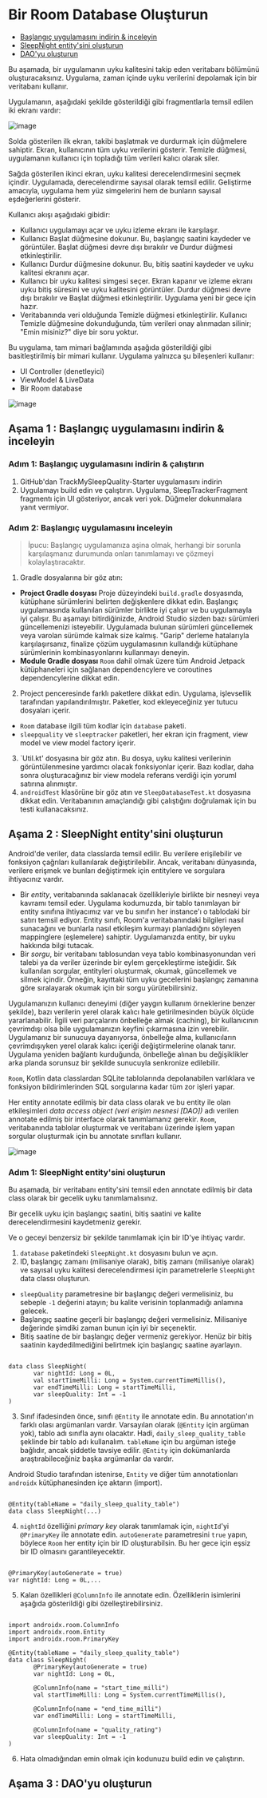 # <a name="1"></a>Bir Room Database Oluşturun

- [Başlangıç uygulamasını indirin & inceleyin](#a)
- [SleepNight entity'sini oluşturun](#b)
- [DAO'yu oluşturun](#c)

Bu aşamada, bir uygulamanın uyku kalitesini takip eden veritabanı bölümünü oluşturacaksınız. Uygulama, zaman içinde uyku 
verilerini depolamak için bir veritabanı kullanır.

Uygulamanın, aşağıdaki şekilde gösterildiği gibi fragmentlarla temsil edilen iki ekranı vardır:

![image](https://developer.android.com/codelabs/kotlin-android-training-room-database/img/e28eb795b6812ee4.png)

Solda gösterilen ilk ekran, takibi başlatmak ve durdurmak için düğmelere sahiptir. Ekran, kullanıcının tüm uyku verilerini 
gösterir. Temizle düğmesi, uygulamanın kullanıcı için topladığı tüm verileri kalıcı olarak siler.

Sağda gösterilen ikinci ekran, uyku kalitesi derecelendirmesini seçmek içindir. Uygulamada, derecelendirme sayısal olarak temsil 
edilir. Geliştirme amacıyla, uygulama hem yüz simgelerini hem de bunların sayısal eşdeğerlerini gösterir.

Kullanıcı akışı aşağıdaki gibidir:

- Kullanıcı uygulamayı açar ve uyku izleme ekranı ile karşılaşır.
- Kullanıcı Başlat düğmesine dokunur. Bu, başlangıç saatini kaydeder ve görüntüler. Başlat düğmesi devre dışı bırakılır ve 
Durdur düğmesi etkinleştirilir.
- Kullanıcı Durdur düğmesine dokunur. Bu, bitiş saatini kaydeder ve uyku kalitesi ekranını açar.
- Kullanıcı bir uyku kalitesi simgesi seçer. Ekran kapanır ve izleme ekranı uyku bitiş süresini ve uyku kalitesini görüntüler. 
Durdur düğmesi devre dışı bırakılır ve Başlat düğmesi etkinleştirilir. Uygulama yeni bir gece için hazır.
- Veritabanında veri olduğunda Temizle düğmesi etkinleştirilir. Kullanıcı Temizle düğmesine dokunduğunda, tüm verileri onay 
alınmadan silinir; "Emin misiniz?" diye bir soru yoktur.

Bu uygulama, tam mimari bağlamında aşağıda gösterildiği gibi basitleştirilmiş bir mimari kullanır. Uygulama yalnızca 
şu bileşenleri kullanır:

- UI Controller (denetleyici)
- ViewModel & LiveData
- Bir Room database

![image](https://developer.android.com/codelabs/kotlin-android-training-room-database/img/2268f8ae35a8c715.png)

## <a name="a"></a>Aşama 1 : Başlangıç uygulamasını indirin & inceleyin

### Adım 1: Başlangıç uygulamasını indirin & çalıştırın

1. GitHub'dan TrackMySleepQuality-Starter <!-- link ekle --> uygulamasını indirin
2. Uygulamayı build edin ve çalıştırın. Uygulama, SleepTrackerFragment fragmentı için UI gösteriyor, ancak veri yok. 
Düğmeler dokunmalara yanıt vermiyor.

### Adım 2: Başlangıç uygulamasını inceleyin

>İpucu: Başlangıç uygulamanıza aşina olmak, herhangi bir sorunla karşılaşmanız durumunda onları tanımlamayı ve 
çözmeyi kolaylaştıracaktır.

1. Gradle dosyalarına bir göz atın:
  - **Project Gradle dosyası**  Proje düzeyindeki `build.gradle` dosyasında, kütüphane sürümlerini belirten değişkenlere dikkat edin. 
  Başlangıç uygulamasında kullanılan sürümler birlikte iyi çalışır ve bu uygulamayla iyi çalışır. Bu aşamayı bitirdiğinizde, Android 
  Studio sizden bazı sürümleri güncellemenizi isteyebilir. Uygulamada bulunan sürümleri güncellemek veya varolan sürümde kalmak
  size kalmış. "Garip" derleme hatalarıyla karşılaşırsanız, finalize çözüm uygulamasının <!-- linkle --> kullandığı kütüphane sürümlerinin 
  kombinasyonlarını kullanmayı deneyin.
  - **Module Gradle dosyası**   `Room` dahil olmak üzere tüm Android Jetpack kütüphaneleri için sağlanan dependencylere ve coroutines 
  dependencylerine dikkat edin.
2. Project penceresinde farklı paketlere dikkat edin. Uygulama, işlevsellik tarafından yapılandırılmıştır. Paketler, kod ekleyeceğiniz 
yer tutucu dosyaları içerir.
  - `Room` database ilgili tüm kodlar için `database` paketi.
  - `sleepquality` ve `sleeptracker` paketleri, her ekran için fragment, view model ve view model factory içerir.
3. `Util.kt' dosyasına bir göz atın. Bu dosya, uyku kalitesi verilerinin görüntülenmesine yardımcı olacak fonksiyonlar içerir. Bazı kodlar, 
daha sonra oluşturacağınız bir view modela referans verdiği için yoruml satırına alınmıştır.
4. `androidTest` klasörüne bir göz atın ve `SleepDatabaseTest.kt` dosyasına dikkat edin. Veritabanının amaçlandığı gibi çalıştığını doğrulamak 
için bu testi kullanacaksınız.

## <a name="b"></a>Aşama 2 : SleepNight entity'sini oluşturun

Android'de veriler, data classlarda temsil edilir. Bu verilere erişilebilir ve fonksiyon çağrıları kullanılarak değiştirilebilir. Ancak, veritabanı dünyasında, verilere erişmek ve bunları değiştirmek için entitylere ve sorgulara ihtiyacınız vardır.
- Bir *entity*, veritabanında saklanacak özellikleriyle birlikte bir nesneyi veya kavramı temsil eder. Uygulama kodumuzda, bir tablo tanımlayan bir entity sınıfına ihtiyacımız var ve bu sınıfın her instance'ı o tablodaki bir satırı temsil ediyor. Entity sınıfı, Room'a veritabanındaki bilgileri nasıl sunacağını ve bunlarla nasıl etkileşim kurmayı planladığını söyleyen mappinglere (eşlemelere) sahiptir. Uygulamanızda entity, bir uyku hakkında bilgi tutacak.
- Bir *sorgu*, bir veritabanı tablosundan veya tablo kombinasyonundan veri talebi ya da veriler üzerinde bir eylem gerçekleştirme isteğidir. Sık kullanılan sorgular, entityleri oluşturmak, okumak, güncellemek ve silmek içindir. Örneğin, kayıttaki tüm uyku gecelerini başlangıç zamanına göre sıralayarak okumak için bir sorgu yürütebilirsiniz.

Uygulamanızın kullanıcı deneyimi (diğer yaygın kullanım örneklerine benzer şekilde), bazı verilerin yerel olarak kalıcı hale getirilmesinden büyük ölçüde yararlanabilir. İlgili veri parçalarını önbelleğe almak (caching), bir kullanıcının çevrimdışı olsa bile uygulamanızın keyfini çıkarmasına izin verebilir. Uygulamanız bir sunucuya dayanıyorsa, önbelleğe alma, kullanıcıların çevrimdışıyken yerel olarak kalıcı içeriği değiştirmelerine olanak tanır. Uygulama yeniden bağlantı kurduğunda, önbelleğe alınan bu değişiklikler arka planda sorunsuz bir şekilde sunucuyla senkronize edilebilir.

`Room`, Kotlin data classlardan SQLite tablolarında depolanabilen varlıklara ve fonksiyon bildirimlerinden SQL sorgularına kadar tüm zor işleri yapar.

Her entity annotate edilmiş bir data class olarak ve bu entity ile olan etkileşimleri *data access object (veri erişim nesnesi [DAO])* adı verilen annotate edilmiş bir interface olarak tanımlamanız gerekir. `Room`, veritabanında tablolar oluşturmak ve veritabanı üzerinde işlem yapan sorgular oluşturmak için bu annotate sınıfları kullanır.

![image](https://developer.android.com/codelabs/kotlin-android-training-room-database/img/c4a598be115aa77a.png)

### Adım 1: SleepNight entity'sini oluşturun

Bu aşamada, bir veritabanı entity'sini temsil eden annotate edilmiş bir data class olarak bir gecelik uyku tanımlamalısınız.

Bir gecelik uyku için başlangıç saatini, bitiş saatini ve kalite derecelendirmesini kaydetmeniz gerekir.

Ve o geceyi benzersiz bir şekilde tanımlamak için bir ID'ye ihtiyaç vardır.

1. `database` paketindeki `SleepNight.kt` dosyasını bulun ve açın.
2. ID, başlangıç zamanı (milisaniye olarak), bitiş zamanı (milisaniye olarak) ve sayısal uyku kalitesi derecelendirmesi için parametrelerle `SleepNight` data classı oluşturun.
  - `sleepQuality` parametresine bir başlangıç değeri vermelisiniz, bu sebeple `-1` değerini atayın; bu kalite verisinin toplanmadığı anlamına gelecek.
  - Başlangıç saatine geçerli bir başlangıç değeri vermelisiniz. Milisaniye değerinde şimdiki zaman bunun için iyi bir seçenektir.
  - Bitiş saatine de bir başlangıç değer vermeniz gerekiyor. Henüz bir bitiş saatinin kaydedilmediğini belirtmek için başlangıç saatine ayarlayın.

```

data class SleepNight(
       var nightId: Long = 0L,
       val startTimeMilli: Long = System.currentTimeMillis(),
       var endTimeMilli: Long = startTimeMilli,
       var sleepQuality: Int = -1
)

```
3. Sınıf ifadesinden önce, sınıfı `@Entity` ile annotate edin. Bu annotation'ın farklı olası argümanları vardır. Varsayılan olarak (`@Entity` için  argüman yok), tablo adı sınıfla aynı olacaktır. Hadi, `daily_sleep_quality_table` şeklinde bir tablo adı kullanalım. `tableName` için bu argüman isteğe bağlıdır, ancak şiddetle tavsiye edilir. `@Entity` için dokümanlarda araştırabileceğiniz başka argümanlar da vardır. 

Android Studio tarafından istenirse, `Entity` ve diğer tüm annotationları `androidx` kütüphanesinden içe aktarın (import).

```

@Entity(tableName = "daily_sleep_quality_table")
data class SleepNight(...)

```

4. `nightId` özelliğini *primary key* olarak tanımlamak için, `nightId`'yi `@PrimaryKey` ile annotate edin. `autoGenerate` parametresini `true` yapın, böylece `Room` her entity için bir ID oluşturabilsin. Bu her gece için eşsiz bir ID olmasını garantileyecektir.

```

@PrimaryKey(autoGenerate = true)
var nightId: Long = 0L,...

```

5. Kalan özellikleri `@ColumnInfo` ile annotate edin. Özelliklerin isimlerini aşağıda gösterildiği gibi özelleştirebilirsiniz.

```

import androidx.room.ColumnInfo
import androidx.room.Entity
import androidx.room.PrimaryKey

@Entity(tableName = "daily_sleep_quality_table")
data class SleepNight(
       @PrimaryKey(autoGenerate = true)
       var nightId: Long = 0L,

       @ColumnInfo(name = "start_time_milli")
       val startTimeMilli: Long = System.currentTimeMillis(),

       @ColumnInfo(name = "end_time_milli")
       var endTimeMilli: Long = startTimeMilli,

       @ColumnInfo(name = "quality_rating")
       var sleepQuality: Int = -1
)

```

6. Hata olmadığından emin olmak için kodunuzu build edin ve çalıştırın.

## <a name="c"></a>Aşama 3 : DAO'yu oluşturun



